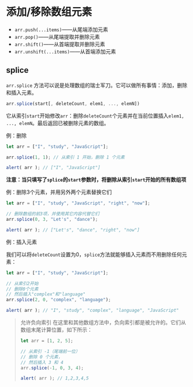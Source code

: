 # 添加/移除数组元素

- `arr.push(...items)`——从尾端添加元素
- `arr.pop()`——从尾端提取并删除元素
- `arr.shift()`——从首端提取并删除元素
- `arr.unshift(...items)`——从首端添加元素

## splice

`arr.splice` 方法可以说是处理数组的瑞士军刀。它可以做所有事情：添加，删除和插入元素。

```js
arr.splice(start[, deleteCount, elem1, ..., elemN])
```

它从索引`start`开始修改`arr`：删除`deleteCount`个元素并在当前位置插入`elem1, ..., elemN`。最后返回已被删除元素的数组。

例：删除

```js
let arr = ["I", "study", "JavaScript"];

arr.splice(1, 1); // 从索引 1 开始，删除 1 个元素

alert( arr ); // ["I", "JavaScript"]
```

**注意：当只填写了`splice`的`start`参数时，将删除从索引`start`开始的所有数组项**

例：删除3个元素，并用另外两个元素替换它们

```js
let arr = ["I", "study", "JavaScript", "right", "now"];

// 删除数组的前3项，并使用其它内容代替它们
arr.splice(0, 3, "Let's", "dance");

alert( arr ); // ["Let's", "dance", "right", "now"]
```

例：插入元素

我们可以将`deleteCount`设置为0，`splice`方法就能够插入元素而不用删除任何元素：

```js
let arr = ["I", "study", "JavaScript"];

// 从索引2开始
// 删除0个元素
// 然后插入"complex"和"language"
arr.splice(2, 0, "complex", "language");

alert( arr ); // "I", "study", "complex", "language", "JavaScript"
```

> 允许负向索引
> 在这里和其他数组方法中，负向索引都是被允许的。它们从数组末尾计算位置，如下所示：
> ```js
> let arr = [1, 2, 5];
> 
> // 从索引 -1（尾端前一位）
> // 删除 0 个元素，
> // 然后插入 3 和 4
> arr.splice(-1, 0, 3, 4);
> 
> alert( arr ); // 1,2,3,4,5
> ```